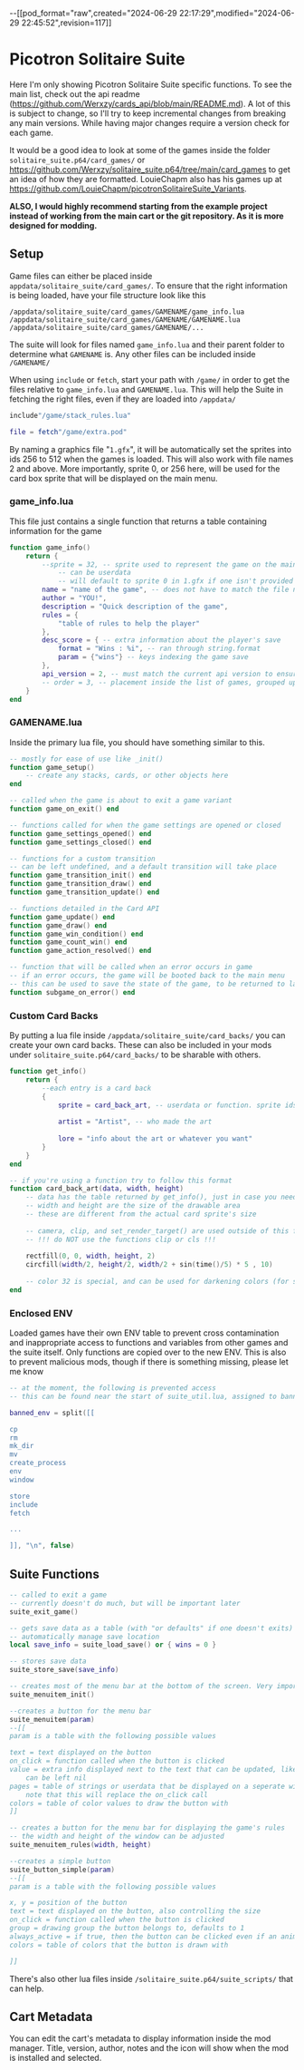 --[[pod_format="raw",created="2024-06-29 22:17:29",modified="2024-06-29 22:45:52",revision=117]]
# Picotron Solitaire Suite

Here I'm only showing Picotron Solitaire Suite specific functions. To see the main list, check out the api readme (https://github.com/Werxzy/cards_api/blob/main/README.md).
A lot of this is subject to change, so I'll try to keep incremental changes from breaking any main versions. While having major changes require a version check for each game.

It would be a good idea to look at some of the games inside the folder `solitaire_suite.p64/card_games/` or https://github.com/Werxzy/solitaire_suite.p64/tree/main/card_games to get an idea of how they are formatted. 
LouieChapm also has his games up at https://github.com/LouieChapm/picotronSolitaireSuite_Variants.

**ALSO, I would highly recommend starting from the example project instead of working from the main cart or the git repository. As it is more designed for modding.**

## Setup

Game files can either be placed inside `appdata/solitaire_suite/card_games/`.
To ensure that the right information is being loaded, have your file structure look like this

```
/appdata/solitaire_suite/card_games/GAMENAME/game_info.lua
/appdata/solitaire_suite/card_games/GAMENAME/GAMENAME.lua
/appdata/solitaire_suite/card_games/GAMENAME/...
```

The suite will look for files named `game_info.lua` and their parent folder to determine what `GAMENAME` is.
Any other files can be included inside `/GAMENAME/`

When using `include` or `fetch`, start your path with `/game/` in order to get the files relative to `game_info.lua` and `GAMENAME.lua`.
This will help the Suite in fetching the right files, even if they are loaded into `/appdata/`

```lua
include"/game/stack_rules.lua"

file = fetch"/game/extra.pod"
```

By naming a graphics file "`1.gfx`", it will be automatically set the sprites into ids 256 to 512 when the games is loaded.
This will also work with file names 2 and above.
More importantly, sprite 0, or 256 here, will be used for the card box sprite that will be displayed on the main menu.

### game_info.lua

This file just contains a single function that returns a table containing information for the game

```lua
function game_info()
	return {
		--sprite = 32, -- sprite used to represent the game on the main menu.
			-- can be userdata
			-- will default to sprite 0 in 1.gfx if one isn't provided
		name = "name of the game", -- does not have to match the file name
		author = "YOU!",
		description = "Quick description of the game",
		rules = {
			"table of rules to help the player"
		},
		desc_score = { -- extra information about the player's save
			format = "Wins : %i", -- ran through string.format
			param = {"wins"} -- keys indexing the game save
		},
		api_version = 2, -- must match the current api version to ensure compatability, there could be breaking changes in the future
		-- order = 3, -- placement inside the list of games, grouped up by mod
	}
end
```

### GAMENAME.lua

Inside the primary lua file, you should have something similar to this.

```lua
-- mostly for ease of use like _init() 
function game_setup()
	-- create any stacks, cards, or other objects here
end

-- called when the game is about to exit a game variant
function game_on_exit() end

-- functions called for when the game settings are opened or closed
function game_settings_opened() end
function game_settings_closed() end

-- functions for a custom transition
-- can be left undefined, and a default transition will take place
function game_transition_init() end
function game_transition_draw() end
function game_transition_update() end

-- functions detailed in the Card API
function game_update() end
function game_draw() end
function game_win_condition() end
function game_count_win() end
function game_action_resolved() end

-- function that will be called when an error occurs in game
-- if an error occurs, the game will be booted back to the main menu
-- this can be used to save the state of the game, to be returned to later
function subgame_on_error() end
```

### Custom Card Backs

By putting a lua file inside `/appdata/solitaire_suite/card_backs/` you can create your own card backs.
These can also be included in your mods under `solitaire_suite.p64/card_backs/` to be sharable with others.

```lua
function get_info()
	return {
		--each entry is a card back
		{
			sprite = card_back_art, -- userdata or function. sprite ids will only pull from 0.gfx
			
			artist = "Artist", -- who made the art
			
			lore = "info about the art or whatever you want"
		}
	}
end

-- if you're using a function try to follow this format
function card_back_art(data, width, height)
	-- data has the table returned by get_info(), just in case you need to get the sprite itself or if you want to store extra data
	-- width and height are the size of the drawable area
	-- these are different from the actual card sprite's size
	
	-- camera, clip, and set_render_target() are used outside of this function to help simplify the process
	-- !!! do NOT use the functions clip or cls !!!
	
	rectfill(0, 0, width, height, 2)
	circfill(width/2, height/2, width/2 + sin(time()/5) * 5 , 10)
	
	-- color 32 is special, and can be used for darkening colors (for stuff like shadows)
end
```

### Enclosed ENV

Loaded games have their own ENV table to prevent cross contamination and inappropriate access to functions and variables from other games and the suite itself.
Only functions are copied over to the new ENV.
This is also to prevent malicious mods, though if there is something missing, please let me know

```lua
-- at the moment, the following is prevented access
-- this can be found near the start of suite_util.lua, assigned to banned_env

banned_env = split([[

cp
rm
mk_dir
mv
create_process
env
window

store
include
fetch

...

]], "\n", false)


```

## Suite Functions

```lua
-- called to exit a game
-- currently doesn't do much, but will be important later
suite_exit_game()

-- gets save data as a table (with "or defaults" if one doesn't exits)
-- automatically manage save location
local save_info = suite_load_save() or { wins = 0 }

-- stores save data
suite_store_save(save_info)

-- creates most of the menu bar at the bottom of the screen. Very important to call or add something similar
suite_menuitem_init()

--creates a button for the menu bar
suite_menuitem(param)
--[[
param is a table with the following possible values

text = text displayed on the button
on_click = function called when the button is clicked
value = extra info displayed next to the text that can be updated, like a win counter
	can be left nil
pages = table of strings or userdata that be displayed on a seperate window when the button is clicked
	note that this will replace the on_click call
colors = table of color values to draw the button with
]]

-- creates a button for the menu bar for displaying the game's rules
-- the width and height of the window can be adjusted
suite_menuitem_rules(width, height)

--creates a simple button
suite_button_simple(param)
--[[
param is a table with the following possible values

x, y = position of the button
text = text displayed on the button, also controlling the size
on_click = function called when the button is clicked
group = drawing group the button belongs to, defaults to 1
always_active = if true, then the button can be clicked even if an animation is playing
colors = table of colors that the button is drawn with

]]
```

There's also other lua files inside `/solitaire_suite.p64/suite_scripts/` that can help.

## Cart Metadata

You can edit the cart's metadata to display information inside the mod manager.
Title, version, author, notes and the icon will show when the mod is installed and selected.

